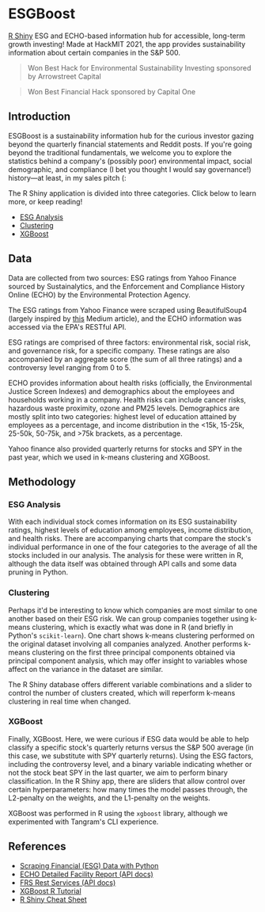 # ESGBoost

[R Shiny](https://superbia-vice.shinyapps.io/ESGBoost/) ESG and ECHO-based information hub for accessible, long-term growth investing! Made at HackMIT 2021, the app provides sustainability information about certain companies in the S&P 500.

> Won Best Hack for Environmental Sustainability Investing sponsored by Arrowstreet Capital

> Won Best Financial Hack sponsored by Capital One

## Introduction

ESGBoost is a sustainability information hub for the curious investor gazing beyond the quarterly financial statements and Reddit posts. If you're going beyond the traditional fundamentals, we welcome you to explore the statistics behind a company's (possibly poor) environmental impact, social demographic, and compliance (I bet you thought I would say governance!) history&mdash;at least, in my sales pitch (:

The R Shiny application is divided into three categories. Click below to learn more, or keep reading!

- [ESG Analysis](#ESG-Analysis)
- [Clustering](#Clustering)
- [XGBoost](#XGBoost)

## Data

Data are collected from two sources: ESG ratings from Yahoo Finance sourced by Sustainalytics, and the Enforcement and Compliance History Online (ECHO) by the Environmental Protection Agency. 

The ESG ratings from Yahoo Finance were scraped using BeautifulSoup4 (largely inspired by [this](https://curt-beck1254.medium.com/scrapping-financial-esg-data-with-python-99d171a12c51) Medium article), and the ECHO information was accessed via the EPA's RESTful API.

ESG ratings are comprised of three factors: environmental risk, social risk, and governance risk, for a specific company. These ratings are also accompanied by an aggregate score (the sum of all three ratings) and a controversy level ranging from 0 to 5. 

ECHO provides information about health risks (officially, the Environmental Justice Screen Indexes) and demographics about the employees and households working in a company. Health risks can include cancer risks, hazardous waste proximity, ozone and PM25 levels. Demographics are mostly split into two categories: highest level of education attained by employees as a percentage, and income distribution in the <15k, 15-25k, 25-50k, 50-75k, and >75k brackets, as a percentage.

Yahoo finance also provided quarterly returns for stocks and SPY in the past year, which we used in k-means clustering and XGBoost.

## Methodology

### ESG Analysis

With each individual stock comes information on its ESG sustainability ratings, highest levels of education among employees, income distribution, and health risks. There are accompanying charts that compare the stock's individual performance in one of the four categories to the average of all the stocks included in our analysis. The analysis for these were written in R, although the data itself was obtained through API calls and some data pruning in Python.

### Clustering

Perhaps it'd be interesting to know which companies are most similar to one another based on their ESG risk. We can group companies together using k-means clustering, which is exactly what was done in R (and briefly in Python's `scikit-learn`). One chart shows k-means clustering performed on the original dataset involving all companies analyzed. Another performs k-means clustering on the first three principal components obtained via principal component analysis, which may offer insight to variables whose affect on the variance in the dataset are similar.

The R Shiny database offers different variable combinations and a slider to control the number of clusters created, which will reperform k-means clustering in real time when changed.

### XGBoost

Finally, XGBoost. Here, we were curious if ESG data would be able to help classify a specific stock's quarterly returns versus the S&P 500 average (in this case, we substitute with SPY quarterly returns). Using the ESG factors, including the controversy level, and a binary variable indicating whether or not the stock beat SPY in the last quarter, we aim to perform binary classification. In the R Shiny app, there are sliders that allow control over certain hyperparameters: how many times the model passes through, the L2-penalty on the weights, and the L1-penalty on the weights.

XGBoost was performed in R using the `xgboost` library, although we experimented with Tangram's CLI experience.

## References

- [Scraping Financial (ESG) Data with Python](https://curt-beck1254.medium.com/scrapping-financial-esg-data-with-python-99d171a12c51)
- [ECHO Detailed Facility Report (API docs)](https://echo.epa.gov/tools/web-services/detailed-facility-report#/Detailed%20Facility%20Report/post_dfr_rest_services_get_dfr)
- [FRS Rest Services (API docs)](https://www.epa.gov/frs/frs-rest-services)
- [XGBoost R Tutorial](https://xgboost.readthedocs.io/en/latest/R-package/xgboostPresentation.html)
- [R Shiny Cheat Sheet](https://shiny.rstudio.com/images/shiny-cheatsheet.pdf)
